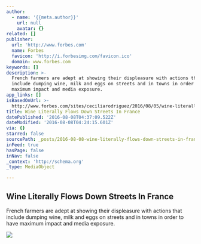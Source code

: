 ```yaml
---
author:
  - name: '{{meta.author}}'
    url: null
    avatar: {}
related: []
publisher:
  url: 'http://www.forbes.com'
  name: Forbes
  favicon: 'http://i.forbesimg.com/favicon.ico'
  domain: www.forbes.com
keywords: []
description: >-
  French farmers are adept at showing their displeasure with actions that
  include dumping wine, milk and eggs on streets and in towns in order to have
  maximum impact and media exposure.
app_links: []
isBasedOnUrl: >-
  http://www.forbes.com/sites/ceciliarodriguez/2016/08/05/wine-literally-flows-down-streets-in-france/#27845262b0ba
title: Wine Literally Flows Down Streets In France
datePublished: '2016-08-08T04:37:09.522Z'
dateModified: '2016-08-08T04:24:15.601Z'
via: {}
starred: false
sourcePath: _posts/2016-08-08-wine-literally-flows-down-streets-in-france.md
inFeed: true
hasPage: false
inNav: false
_context: 'http://schema.org'
_type: MediaObject

---
```

<article style=""><h1>Wine Literally Flows Down Streets In France</h1><p>French farmers are adept at showing their displeasure with actions that include dumping wine, milk and eggs on streets and in towns in order to have maximum impact and media exposure.</p><img src="http://blogs-images.forbes.com/ceciliarodriguez/files/2016/08/Screen-Shot-2016-08-05-at-17.40.23.png" /></article>